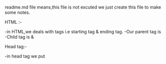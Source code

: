 readme.md file means,this file is not excuted we just create  this file to make some notes.

HTML :-

-in HTML,we deals with tags i.e starting tag & ending tag.
-Our parent tag is <html></html>
-Child tag is <head></head>&<body></body>


Head tag:-

-in head tag we put <title> tag for give the title of the web page.
-in head tag we also give some external css link over here.

Body tag :-

-in body tag give all web page ciode in this file whatever we see in the screen .
-body tag contain all element like header ,context, forms etc..

Heading :-

-heading are major element  where we put the context heading.
-in html heading 6 types (h1,h2,h3,h4,h5,h6)
-h1 is the bigger heading.
-h6 is the smaller heading.

paragraph/description :-

-in HTML we use paragraph for writing some description over our heading.
-we denoted the tag <p></p>for writing a paragraph.

*<br> tag is used for break the line ,and it is a single tag.
*<hr> tag is used for horizontal line, and its is also a single tag.

image :-

-in HTML,we need <img> tag for inserting image in our pages.
-<img>tag contain src(source),height,width, alt(alternate)
-these src,height,width & alt is the properties of image so we called attribute of <img> tag.

insert outside link :-
 in html when we want to put some other link in html we just put <a> tag over here.
 -<a> - anchor tag (it is used  to hyper link of any other websites)
 -<a> tag contain ,href(hyper reference -reference to another page or sites) attributes for insert the hyperlink over anchor tag.
 -<a> tag also contain target attributes for open that linl .target attributes contain2 values when we put "_self"it will open that page itself and when 


 HTMLformating:-

 -in html we use fofor styling aur patragraph section.
 1.<b>-bold text
 2.<i> - italic text .
 3.<ex> - empasized text.
 4.<strong> - bold or bigger  the text.
 5.<mark> - marked or highlight the text 
 6.<small> - smaller the text 
 7<del>- deleted the text
 8<ins> - inserted the text.
 9.<sub> - subscript.
 10. <sup> - superscript

 HTML TABLE:-
- HTML table means its a table like structure we write something in row and coloumn.
- main tag  of HTML table is <table>.
- <tr> - table row.
- <th> - table heading.
- <td> - table data.
- HTML list:-
- list is a collection of data where we can put in a stryctural manner so we take html for structuring the list.
- in html list are two type/
1.  unordered list -<ul>.
2. ordered list -<ol>
-<li> - list items.
 my Hobby:-
 - all time sleeping
 - scrolling the reels
 - playing  pubg

 practice question :- (20 mintues)

  create your portfolio website using HTML 
  1. give your name - heading 
  2. give education and your image 
  3. give your discription your of 6 lines by use of formating.
  4. write your full education and result,which board you passed out starting from schooling.
  5. write down your strength - ordered list 
  6. write down your weakness - unordered list
  7. attach all your social link - anchor tag(hyper reference)

what is a git 

-git is a opensource version control where we store, save,share and implement our code in production level.
- their are multiple gut tools we used but some famous tools are:-
ex, gitlab



